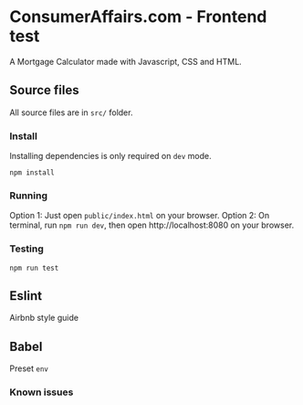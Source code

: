 # ConsumerAffairs.com - Frontend test

A Mortgage Calculator made with Javascript, CSS and HTML.

## Source files

All source files are in `src/` folder.

### Install

Installing dependencies is only required on `dev` mode.

```
npm install
```

### Running

Option 1: Just open `public/index.html` on your browser.
Option 2: On terminal, run `npm run dev`, then open http://localhost:8080 on your browser.

### Testing

```
npm run test
```

## Eslint

Airbnb style guide

## Babel

Preset `env`

### Known issues
